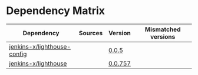 # Dependency Matrix

Dependency | Sources | Version | Mismatched versions
---------- | ------- | ------- | -------------------
[jenkins-x/lighthouse-config](https://github.com/jenkins-x/lighthouse-config) |  | [0.0.5]() | 
[jenkins-x/lighthouse](https://github.com/jenkins-x/lighthouse) |  | [0.0.757]() | 
